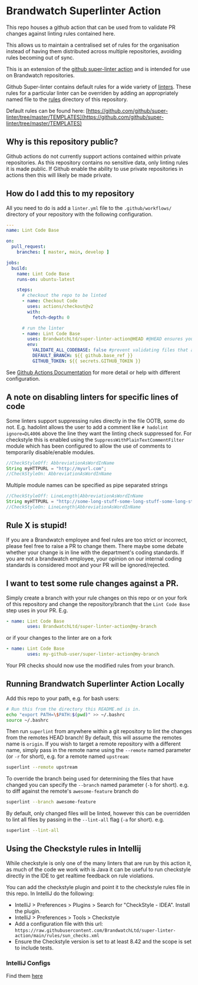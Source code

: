 # Brandwatch Superlinter Action

This repo houses a github action that can be used from to validate PR changes against linting rules contained here.

This allows us to maintain a centralised set of rules for the organisation instead of having them distributed across multiple repositories, avoiding rules becoming out of sync.

This is an extension of the [github super-linter action](https://github.com/github/super-linter) and is intended for use on Brandwatch repositories.

Github Super-linter contains default rules for a wide variety of [linters](https://github.com/github/super-linter#supported-linters). These rules for a particular linter can be overriden by adding an appropriately named file to the [rules](rules/) directory of this repository.

Default rules can be found here: [https://github.com/github/super-linter/tree/master/TEMPLATES](https://github.com/github/super-linter/tree/master/TEMPLATES)

## Why is this repository public?

Github actions do not currently support actions contained within private repositories. As this repository contains no sensitive data, only linting rules it is made public. If Github enable the ability to use private repositories in actions then this will likely be made private.

## How do I add this to my repository

All you need to do is add a `linter.yml` file to the `.github/workflows/` directory of your repository with the following configuration.

```yaml
---
name: Lint Code Base

on:
  pull_request:
    branches: [ master, main, develop ]

jobs:
  build:
    name: Lint Code Base
    runs-on: ubuntu-latest

    steps:
      # checkout the repo to be linted
      - name: Checkout Code
        uses: actions/checkout@v2
        with:
          fetch-depth: 0

      # run the linter
      - name: Lint Code Base
        uses: BrandwatchLtd/super-linter-action@HEAD #@HEAD ensures you always use the latest rules
        env:
          VALIDATE_ALL_CODEBASE: false #prevent validating files that are not part of the PR
          DEFAULT_BRANCH: ${{ github.base_ref }}
          GITHUB_TOKEN: ${{ secrets.GITHUB_TOKEN }}
```

See [Github Actions Documentation](https://docs.github.com/en/actions/reference) for more detail or help with different configuration.

## A note on disabling linters for specific lines of code

Some linters support suppressing rules directly in the file OOTB, some do not. E.g. hadolint allows the user to add a comment like `# hadolint ignore=DL4006` above the line they want the linting check suppressed for.
For checkstyle this is enabled using the `SuppressWithPlainTextCommentFilter` module which has been configured to allow the use of comments to temporarily disable/enable modules.

```java
//CheckStyleOff: AbbreviationAsWordInName
String myHTTPURL = "http://myurl.com";
//CheckStyleOn: AbbreviationAsWordInName
```

Multiple module names can be specified as pipe separated strings

```java
//CheckStyleOff: LineLength|AbbreviationAsWordInName
String myHTTPURL = "http://some-long-stuff-some-long-stuff-some-long-stuff-some-long-stuff-some-long-stuff-some-long-stuff-some-long-stuff-some-long-stuff-some-long-stuff.com";
//CheckStyleOn: LineLength|AbbreviationAsWordInName
```

## Rule X is stupid!

If you are a Brandwatch employee and feel rules are too strict or incorrect, please feel free to raise a PR to change them. There maybe some debate whether your change is in line with the department's coding standards. If you are not a brandwatch employee, your opinion on our internal coding standards is considered moot and your PR will be ignored/rejected.

## I want to test some rule changes against a PR.

Simply create a branch with your rule changes on this repo or on your fork of this repository and change the repository/branch that the `Lint Code Base` step uses in your PR. E.g.

```yaml
- name: Lint Code Base
        uses: BrandwatchLtd/super-linter-action@my-branch
```

or if your changes to the linter are on a fork

```yaml
- name: Lint Code Base
        uses: my-github-user/super-linter-action@my-branch
```

Your PR checks should now use the modified rules from your branch.

## Running Brandwatch Superlinter Action Locally

Add this repo to your path, e.g. for bash users:

```bash
# Run this from the directory this README.md is in.
echo "export PATH=\$PATH:$(pwd)" >> ~/.bashrc
source ~/.bashrc
```

Then run `superlint` from anywhere within a git repository to lint the changes from the remotes HEAD branch!
By default, this will assume the remotes name is `origin`.
If you wish to target a remote repository with a different name, simply pass in the remote name using the `--remote`
named parameter (or `-r` for short), e.g. for a remote named `upstream`:

```bash
superlint --remote upstream
```

To override the branch being used for determining the files that have changed you can specify the `--branch` named
parameter (`-b` for short). e.g. to diff against the remote's `awesome-feature` branch do

```bash
superlint --branch awesome-feature
```

By default, only changed files will be linted, however this can be overridden to lint all files by passing in
the `--lint-all` flag (`-a` for short). e.g.

```bash
superlint --lint-all
```

## Using the Checkstyle rules in Intellij
While checkstyle is only one of the many linters that are run by this action it, as much of the code we work
with is Java it can be useful to run checkstyle directly in the IDE to get realtime feedback on rule violations.

You can add the checkstyle plugin and point it to the checkstyle rules file in this repo. In IntelliJ do the following:

* IntelliJ > Preferences > Plugins > Search for "CheckStyle - IDEA". Install the plugin.
* IntelliJ > Preferences > Tools > Checkstyle
* Add a configuration file with this url: `https://raw.githubusercontent.com/BrandwatchLtd/super-linter-action/main/rules/sun_checks.xml`
* Ensure the Checkstyle version is set to at least 8.42 and the scope is set to include tests.

### IntelliJ Configs 
Find them [here](intellij/README.md)